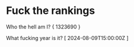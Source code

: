 # Fuck the rankings

Who the hell am I?
{ 1323690 }

What fucking year is it?
[ 2024-08-09T15:00:00Z ]
